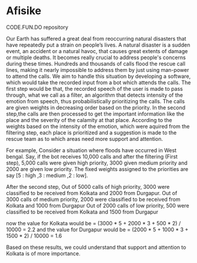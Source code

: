 # Afisike
CODE.FUN.DO repository

Our Earth has suffered a great deal from reoccurring natural disasters that have repeatedly put a strain on people’s lives. A natural disaster is a sudden event, an accident or a natural havoc, that causes great extents of damage or multiple deaths. It becomes really crucial to address people's concerns during these times. 
Hundreds and thousands of calls flood the rescue call lines, making it nearly impossible to address them by just using man-power to attend the calls.
We aim to handle this situation by developing a software, which would take the recorded input from a bot which attends the calls.
The first step would be that, the recorded speech of the user is made to pass through, what we call as a filter, an algorithm that detects intensity of the emotion from speech, thus probabilistically prioritizing the calls. The calls are given weights in decreasing order based on the priority.
In the second step,the calls are then processed to get the important information like the place and the severity of the calamity at that place. According to the weights based on the intensity of the emotion, which were aquired from the filtering step, each place is prioritized and a suggestion is made to the rescue team as to which areas need more support and attention.

For example,
Consider a situation where floods have occurred in West bengal.
Say, if the bot receives 10,000 calls and after the filtering (First step), 5,000 calls were given high priority, 3000 given medium priority and 2000 are given low priority. The fixed weights assigned to the priorities are say [5 : high ,3 : medium ,2 : low].

After the second step,
Out of 5000 calls of high priority, 3000 were classified to be received from Kolkata and 2000 from Durgapur.
Out of 3000 calls of medium priority, 2000 were classified to be received from Kolkata and 1000 from Durgapur
Out of 2000 calls of low priority, 500 were classified to be received from Kolkata and 1500 from Durgapur

now the value for Kolkata would be = (3000 * 5 + 2000 * 3 + 500 * 2) / 10000 = 2.2
and the value for Durgapur would be = (2000 * 5 + 1000 * 3 + 1500 * 2) / 10000 = 1.6

Based on these results, we could understand that support and attention to Kolkata is of more importance.
